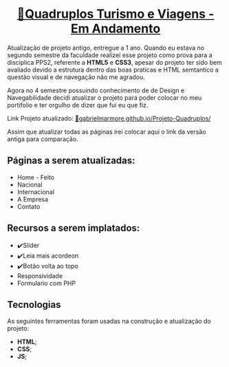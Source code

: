 <h1 align="center">
  <a href="https://gabrielmarmore.github.io/Projeto-Quadruplos/">🔗Quadruplos Turismo e Viagens - Em Andamento</a>
</h1>
<p>Atualização de projeto antigo, entregue a 1 ano. Quando eu estava no segundo semestre da faculdade realizei esse projeto como prova para a disciplica PPS2, referente a <strong>HTML5</strong> e <strong>CSS3</strong>, apesar do projeto ter sido bem avaliado devido a estrutura dentro das boas praticas e HTML semtantico a questão visual e de navegação não me agradou.</p>
<p>Agora no 4 semestre possuindo conhecimento de de Design e Navegabilidade decidi atualizar o projeto para poder colocar no meu portifolio e ter orgulho de dizer que fui eu que fiz.

<p>Link Projeto atualizado: <a href="https://gabrielmarmore.github.io/Projeto-Quadruplos/">🔗gabrielmarmore.github.io/Projeto-Quadruplos/</a></p>
<p>Assim que atualizar todas as páginas irei colocar aqui o link da versão antiga para comparação.</p>

<h2>Páginas a serem atualizadas: </h2>
<ul>
  <li>Home - Feito</li>
  <li>Nacional</li>
  <li>Internacional</li>
  <li>A Empresa</li>
  <li>Contato</li>
</ul>

<h2>Recursos a serem implatados: </h2>
<ul>
  <li>✔️Slider</li>
  <li>✔️Leia mais acordeon</li>
  <li>✔️Botão volta ao topo</li>
  <li>Responsividade</li>
  <li>Formulario com PHP</li>
</ul>
<h2>Tecnologias</h2>

<p>As seguintes ferramentas foram usadas na construção e atualização do projeto: </p>
<ul>
  <li><strong>HTML</strong>;</li>
  <li><strong>CSS</strong>;</li>
    <li><strong>JS</strong>;</li>
</ul>
